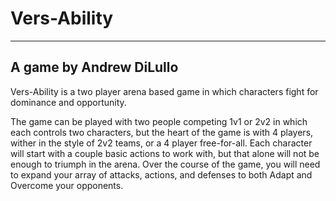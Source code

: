 # Vers-Ability
---------------
## A game by Andrew DiLullo

Vers-Ability is a two player arena based game in which characters fight for dominance and opportunity.

The game can be played with two people competing 1v1 or 2v2 in which each controls two characters, but the heart of the game is with 4 players, wither in the style of 2v2 teams, or a 4 player free-for-all. Each character will start with a couple basic actions to work with, but that alone will not be enough to triumph in the arena. Over the course of the game, you will need to expand your array of attacks, actions, and defenses to both Adapt and Overcome your opponents.
